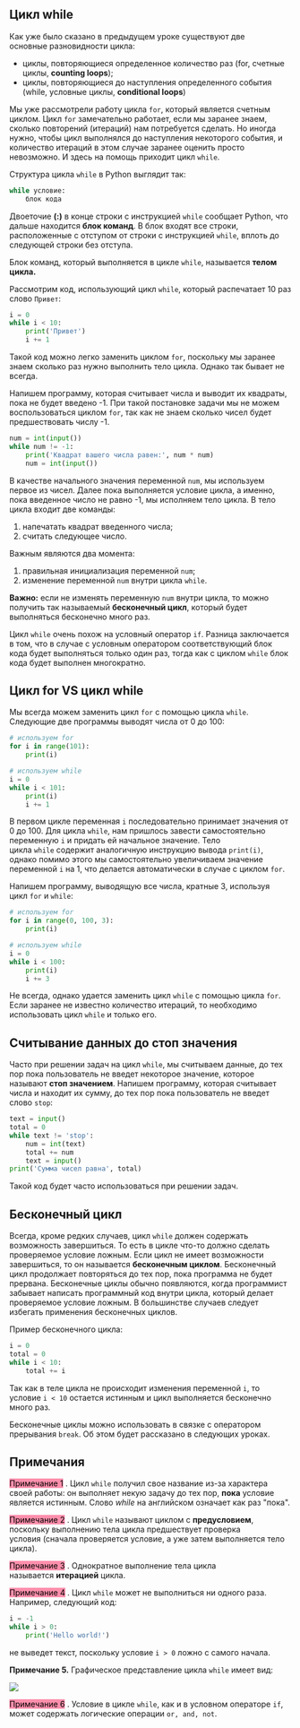 ## Цикл while

Как уже было сказано в предыдущем уроке существуют две основные разновидности цикла:

-   циклы, повторяющиеся определенное количество раз (for, счетные циклы, **counting loops**);
-   циклы, повторяющиеся до наступления определенного события (while, условные циклы, **conditional loops**)

Мы уже рассмотрели работу цикла `for`, который является счетным циклом. Цикл `for` замечательно работает, если мы заранее знаем, сколько повторений (итераций) нам потребуется сделать. Но иногда нужно, чтобы цикл выполнялся до наступления некоторого события, и количество итераций в этом случае заранее оценить просто невозможно. И здесь на помощь приходит цикл `while`.

Структура цикла `while` в Python выглядит так:

```python
while условие:
    блок кода
```

Двоеточие **(:)** в конце строки с инструкцией `while` сообщает Python, что дальше находится **блок команд**. В блок входят все строки, расположенные с отступом от строки с инструкцией `while`, вплоть до следующей строки без отступа.

Блок команд, который выполняется в цикле `while`, называется **телом цикла.**

Рассмотрим код, использующий цикл `while`, который распечатает 10 раз слово `Привет`:

```python
i = 0
while i < 10:
    print('Привет')
    i += 1
```

Такой код можно легко заменить циклом `for`, поскольку мы заранее знаем сколько раз нужно выполнить тело цикла. Однако так бывает не всегда.

Напишем программу, которая считывает числа и выводит их квадраты, пока не будет введено -1. При такой постановке задачи мы не можем воспользоваться циклом `for`, так как не знаем сколько чисел будет предшествовать числу -1.

```python
num = int(input())
while num != -1:
    print('Квадрат вашего числа равен:', num * num)
    num = int(input())
```

В качестве начального значения переменной `num`, мы используем первое из чисел. Далее пока выполняется условие цикла, а именно, пока введенное число не равно -1, мы исполняем тело цикла. В тело цикла входит две команды:

1.  напечатать квадрат введенного числа;
2.  считать следующее число.

Важным являются два момента:

1.  правильная инициализация переменной `num`;
2.  изменение переменной `num` внутри цикла `while`.

**Важно:** если не изменять переменную `num` внутри цикла, то можно получить так называемый **бесконечный цикл**, который будет выполняться бесконечно много раз.

Цикл `while` очень похож на условный оператор `if`. Разница заключается в том, что в случае с условным оператором соответствующий блок кода будет выполняться только один раз, тогда как с циклом `while` блок кода будет выполнен многократно.

## Цикл for VS цикл while

Мы всегда можем заменить цикл `for` с помощью цикла `while`. Следующие две программы выводят числа от 0 до 100:

```python
# используем for
for i in range(101):
    print(i)

# используем while
i = 0
while i < 101:
    print(i)
    i += 1
```

В первом цикле переменная `i` последовательно принимает значения от 0 до 100. Для цикла `while`, нам пришлось завести самостоятельно переменную `i` и придать ей начальное значение. Тело цикла `while` содержит аналогичную инструкцию вывода `print(i)`, однако помимо этого мы самостоятельно увеличиваем значение переменной `i` на 1, что делается автоматически в случае с циклом `for`.

Напишем программу, выводящую все числа, кратные 3, используя цикл `for` и `while`:

```python
# используем for
for i in range(0, 100, 3):
    print(i)

# используем while
i = 0
while i < 100:
    print(i)
    i += 3
```

Не всегда, однако удается заменить цикл `while` с помощью цикла `for`. Если заранее не известно количество итераций, то необходимо использовать цикл `while` и только его.

## Считывание данных до стоп значения

Часто при решении задач на цикл `while`, мы считываем данные, до тех пор пока пользователь не введет некоторое значение, которое называют **стоп значением**. Напишем программу, которая считывает числа и находит их сумму, до тех пор пока пользователь не введет слово `stop`:

```python
text = input()
total = 0
while text != 'stop':
    num = int(text)
    total += num
    text = input()
print('Сумма чисел равна', total)
```

Такой код будет часто использоваться при решении задач.

## Бесконечный цикл

Всегда, кроме редких случаев, цикл `while` должен содержать возможность завершиться. То есть в цикле что-то должно сделать проверяемое условие ложным. Если цикл не имеет возможности завершиться, то он называется **бесконечным циклом**. Бесконечный цикл продолжает повторяться до тех пор, пока программа не будет прервана. Бесконечные циклы обычно появляются, когда программист забывает написать программный код внутри цикла, который делает проверяемое условие ложным. В большинстве случаев следует избегать применения бесконечных циклов.

Пример бесконечного цикла:

```python
i = 0
total = 0
while i < 10:
    total += i
```

Так как в теле цикла не происходит изменения переменной `i`, то условие `i < 10` остается истинным и цикл выполняется бесконечно много раз.

Бесконечные циклы можно использовать в связке с оператором прерывания `break`. Об этом будет рассказано в следующих уроках.

## Примечания

<mark style="background: #FF5582A6;">Примечание 1</mark> . Цикл `while` получил свое название из-за характера своей работы: он выполняет некую задачу до тех пор, **пока** условие является истинным. Слово _while_ на английском означает как раз "пока".

<mark style="background: #FF5582A6;">Примечание 2</mark> . Цикл `while` называют циклом с **предусловием**, поскольку выполнению тела цикла предшествует проверка условия (сначала проверяется условие, а уже затем выполняется тело цикла).

<mark style="background: #FF5582A6;">Примечание 3</mark> . Однократное выполнение тела цикла называется **итерацией** цикла.

<mark style="background: #FF5582A6;">Примечание 4</mark> . Цикл `while` может не выполниться ни одного раза. Например, следующий код:

```python
i = -1
while i > 0:
    print('Hello world!')
```

не выведет текст, поскольку условие `i > 0` ложно с самого начала.

**Примечание 5.** Графическое представление цикла `while` имеет вид:

![](https://ucarecdn.com/50b4594b-ca45-4428-8d87-7db384e00af8/)

<mark style="background: #FF5582A6;">Примечание 6</mark> . Условие в цикле `while`, как и в условном операторе `if`, может содержать логические операции `or, and, not`.